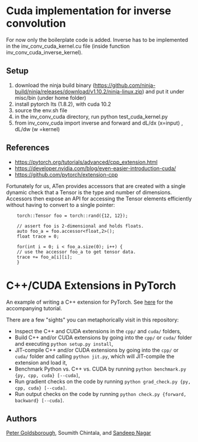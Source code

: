# Cuda implementation for inverse convolution

For now only the boilerplate code is added. Inverse has to be implemented in the inv_conv_cuda_kernel.cu file (inside function inv_conv_cuda_inverse_kernel).


## Setup
1. download the ninja build binary (https://github.com/ninja-build/ninja/releases/download/v1.10.2/ninja-linux.zip) and put it under misc/bin (under home folder) 
2. install pytorch lts (1.8.2), with cuda 10.2
3. source the env.sh file
4. in the inv_conv_cuda directory, run python test_cuda_kernel.py
5. from inv_conv_cuda import inverse and forward and dL/dx (x=input) , dL/dw (w =kernel)

## References
- https://pytorch.org/tutorials/advanced/cpp_extension.html
- https://developer.nvidia.com/blog/even-easier-introduction-cuda/
- https://github.com/pytorch/extension-cpp


Fortunately for us, ATen provides accessors that are created with a single dynamic check that a Tensor is the type and number of dimensions. Accessors then expose an API for accessing the Tensor elements efficiently without having to convert to a single pointer:

        torch::Tensor foo = torch::rand({12, 12});

        // assert foo is 2-dimensional and holds floats.
        auto foo_a = foo.accessor<float,2>();
        float trace = 0;

        for(int i = 0; i < foo_a.size(0); i++) {
        // use the accessor foo_a to get tensor data.
        trace += foo_a[i][i];
        }

# C++/CUDA Extensions in PyTorch

An example of writing a C++ extension for PyTorch. See
[here](http://pytorch.org/tutorials/advanced/cpp_extension.html) for the accompanying tutorial.

There are a few "sights" you can metaphorically visit in this repository:

- Inspect the C++ and CUDA extensions in the `cpp/` and `cuda/` folders,
- Build C++ and/or CUDA extensions by going into the `cpp/` or `cuda/` folder and executing `python setup.py install`,
- JIT-compile C++ and/or CUDA extensions by going into the `cpp/` or `cuda/` folder and calling `python jit.py`, which will JIT-compile the extension and load it,
- Benchmark Python vs. C++ vs. CUDA by running `python benchmark.py {py, cpp, cuda} [--cuda]`,
- Run gradient checks on the code by running `python grad_check.py {py, cpp, cuda} [--cuda]`.
- Run output checks on the code by running `python check.py {forward, backward} [--cuda]`.

## Authors

[Peter Goldsborough](https://github.com/goldsborough), Soumith Chintala, and [Sandeep Nagar](github.com/naagar)